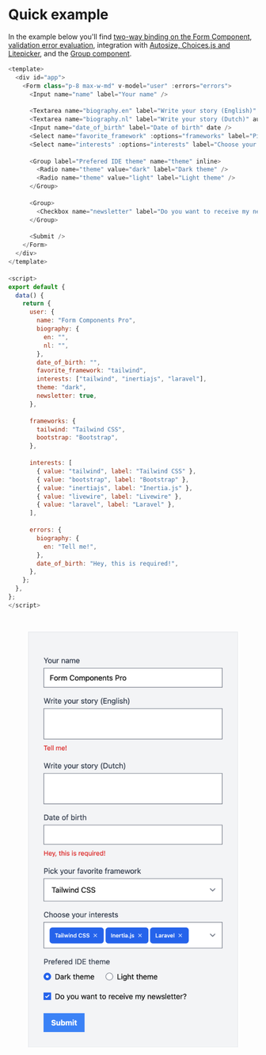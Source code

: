 # Quick example

In the example below you'll find [two-way binding on the Form Component](/guide/reactivity.html#use-v-model-on-the-form-component), [validation error evaluation](/guide/validation.html#errors-per-form), integration with [Autosize, Choices.js and Litepicker](/guide/integration.html), and the [Group component](/guide/misc.html#group-component).

```js
<template>
  <div id="app">
    <Form class="p-8 max-w-md" v-model="user" :errors="errors">
      <Input name="name" label="Your name" />

      <Textarea name="biography.en" label="Write your story (English)" autosize />
      <Textarea name="biography.nl" label="Write your story (Dutch)" autosize />
      <Input name="date_of_birth" label="Date of birth" date />
      <Select name="favorite_framework" :options="frameworks" label="Pick your favorite framework" choices />
      <Select name="interests" :options="interests" label="Choose your interests" multiple choices />

      <Group label="Prefered IDE theme" name="theme" inline>
        <Radio name="theme" value="dark" label="Dark theme" />
        <Radio name="theme" value="light" label="Light theme" />
      </Group>

      <Group>
        <Checkbox name="newsletter" label="Do you want to receive my newsletter?" />
      </Group>

      <Submit />
    </Form>
  </div>
</template>

<script>
export default {
  data() {
    return {
      user: {
        name: "Form Components Pro",
        biography: {
          en: "",
          nl: "",
        },
        date_of_birth: "",
        favorite_framework: "tailwind",
        interests: ["tailwind", "inertiajs", "laravel"],
        theme: "dark",
        newsletter: true,
      },

      frameworks: {
        tailwind: "Tailwind CSS",
        bootstrap: "Bootstrap",
      },

      interests: [
        { value: "tailwind", label: "Tailwind CSS" },
        { value: "bootstrap", label: "Bootstrap" },
        { value: "inertiajs", label: "Inertia.js" },
        { value: "livewire", label: "Livewire" },
        { value: "laravel", label: "Laravel" },
      ],

      errors: {
        biography: {
          en: "Tell me!",
        },
        date_of_birth: "Hey, this is required!",
      },
    };
  },
};
</script>
```
<br>
<p align="center">
  <img src="./form_example.png" width="424" />
</p>